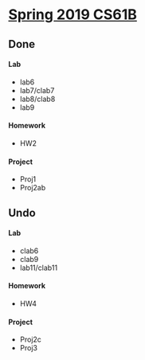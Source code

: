 # [Spring 2019 CS61B](https://sp19.datastructur.es/)

## Done
#### Lab
- lab6
- lab7/clab7
- lab8/clab8
- lab9

#### Homework
- HW2

#### Project
- Proj1
- Proj2ab



## Undo
#### Lab
- clab6
- clab9
- lab11/clab11

#### Homework
- HW4

#### Project
- Proj2c
- Proj3
